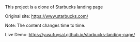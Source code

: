 This project is a clone of Starbucks landing page

Original site: https://www.starbucks.com/

Note: The content changes time to time.

Live Demo: https://yusufuysal.github.io/starbucks-landing-page/
